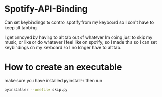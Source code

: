 # Spotify-API-Binding
Can set keybindings to control spotify from my keyboard so I don't have to keep alt tabbing

I get annoyed by having to alt tab out of whatever Im doing just to skip my music, or like or do whatever I feel like on spotify, so I made this so I can set keybindings on my keyboard so I no longer have to alt tab.

# How to create an executable
make sure you have installed pyinstaller
then run
```cmd
pyinstaller --onefile skip.py
```